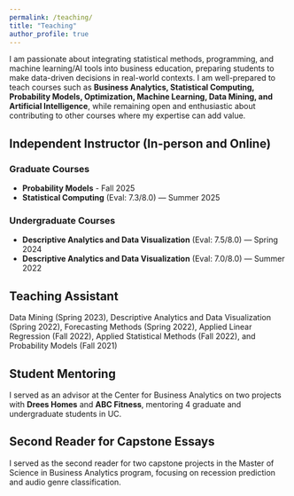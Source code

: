 ```yaml
---
permalink: /teaching/
title: "Teaching"
author_profile: true
---
```


I am passionate about integrating statistical methods, programming, and machine learning/AI tools into business education, preparing students to make data-driven decisions in real-world contexts. I am well-prepared to teach courses such as **Business Analytics, Statistical Computing, Probability Models, Optimization, Machine Learning, Data Mining, and Artificial Intelligence**, while remaining open and enthusiastic about contributing to other courses where my expertise can add value.

## Independent Instructor (In-person and Online)

### Graduate Courses
- **Probability Models** - Fall 2025
- **Statistical Computing** (Eval: 7.3/8.0) — Summer 2025

### Undergraduate Courses
- **Descriptive Analytics and Data Visualization** (Eval: 7.5/8.0) — Spring 2024
- **Descriptive Analytics and Data Visualization** (Eval: 7.0/8.0) — Summer 2022

## Teaching Assistant

Data Mining (Spring 2023), Descriptive Analytics and Data Visualization (Spring 2022), Forecasting Methods (Spring 2022), Applied Linear Regression (Fall 2022), Applied Statistical Methods (Fall 2022), and Probability Models (Fall 2021)

## Student Mentoring

I served as an advisor at the Center for Business Analytics on two projects with **Drees Homes** and **ABC Fitness**, mentoring 4 graduate and undergraduate students in UC.

## Second Reader for Capstone Essays

I served as the second reader for two capstone projects in the Master of Science in Business Analytics program, focusing on recession prediction and audio genre classification.
